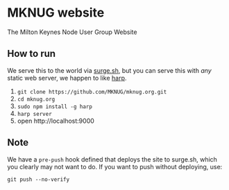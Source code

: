MKNUG website
==============

The Milton Keynes Node User Group Website

How to run
----------
We serve this to the world via [surge.sh](https://surge.sh), but you can serve this with *any* static web server, we happen to like [harp](http://harpjs.com).

1. `git clone https://github.com/MKNUG/mknug.org.git`
2. `cd mknug.org`
3. `sudo npm install -g harp`
4. `harp server`
5. open http://localhost:9000

Note
----
We have a `pre-push` hook defined that deploys the site to surge.sh, which you clearly may not want to do. If you want to push without deploying, use:

`git push --no-verify`

